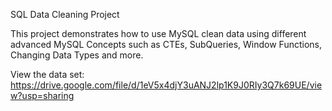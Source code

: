 SQL Data Cleaning Project

This project demonstrates how to use MySQL clean data using different advanced MySQL Concepts such as CTEs, SubQueries, Window Functions, Changing Data Types and more.

View the data set: https://drive.google.com/file/d/1eV5x4djY3uANJ2lp1K9J0RIy3Q7k69UE/view?usp=sharing
